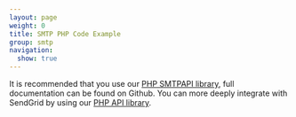 ```yaml
---
layout: page
weight: 0
title: SMTP PHP Code Example
group: smtp
navigation:
  show: true
---
```

<call-out>

It is recommended that you use our [PHP SMTPAPI library](https://github.com/sendgrid/smtpapi-php), full documentation can be found on Github. You can more deeply integrate with SendGrid by using our [PHP API library](https://github.com/sendgrid/sendgrid-php).

</call-out>
